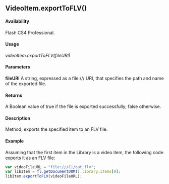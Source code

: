 ## VideoItem.exportToFLV()

#### Availability

Flash CS4 Professional.

#### Usage

*videoItem.exportToFLV(fileURI)*

#### Parameters

**fileURI** A string, expressed as a file:/// URI, that specifies the path and name of the exported file.

#### Returns

A Boolean value of true if the file is exported successfully; false otherwise.

#### Description

Method; exports the specified item to an FLV file.

#### Example

Assuming that the first item in the Library is a video item, the following code exports it as an FLV file:

```javascript
var videoFileURL = "file:///C|/out.flv";
var libItem = fl.getDocumentDOM().library.items[0]; 
libItem.exportToFLV(videoFileURL);

```